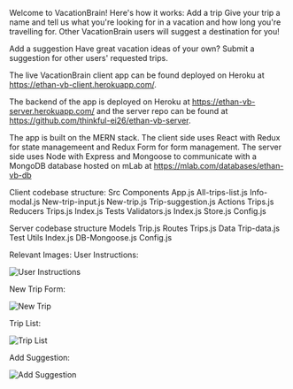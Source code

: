 Welcome to VacationBrain! Here's how it works:
Add a trip
Give your trip a name and tell us what you're looking for in a vacation and how long you're travelling for.
Other VacationBrain users will suggest a destination for you!

Add a suggestion
Have great vacation ideas of your own? Submit a suggestion for other users' requested trips.

The live VacationBrain client app can be found deployed on Heroku at https://ethan-vb-client.herokuapp.com/.

The backend of the app is deployed on Heroku at https://ethan-vb-server.herokuapp.com/ and the server repo can be found at https://github.com/thinkful-ei26/ethan-vb-server.

The app is built on the MERN stack. 
The client side uses React with Redux for state managemeent and Redux Form for form management. 
The server side uses Node with Express and Mongoose to communicate with a MongoDB database hosted on mLab at https://mlab.com/databases/ethan-vb-db

Client codebase structure: 
Src
   Components
      App.js
      All-trips-list.js
      Info-modal.js
      New-trip-input.js
      New-trip.js
      Trip-suggestion.js
   Actions
      Trips.js
   Reducers
      Trips.js
      Index.js
   Tests
   Validators.js
   Index.js
   Store.js
   Config.js
   
Server codebase structure
   Models
      Trip.js
   Routes
      Trips.js
   Data
      Trip-data.js
   Test
   Utils
   Index.js
   DB-Mongoose.js
   Config.js
   
   
   

Relevant Images:
User Instructions:

![User Instructions](../master/readme-images/vb-v1-info-modal.PNG)
      
New Trip Form:

![New Trip](../master/readme-images/vb-v1-add-trip.PNG)
      
Trip List:

![Trip List](../master/readme-images/vb-v1-trip-list.PNG)
      
Add Suggestion:

![Add Suggestion](../master/readme-images/vb-v1-add-suggestion.PNG)
